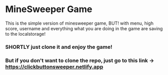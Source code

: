 # MineSweeper Game

This is the simple version of minesweeper game, BUT! with menu, high score, username and everything what you are doing in the game are saving to the localstorage!

### SHORTLY just clone it and enjoy the game!

### But if you don't want to clone the repo, just go to this link -> https://clickbuttonsweeper.netlify.app
